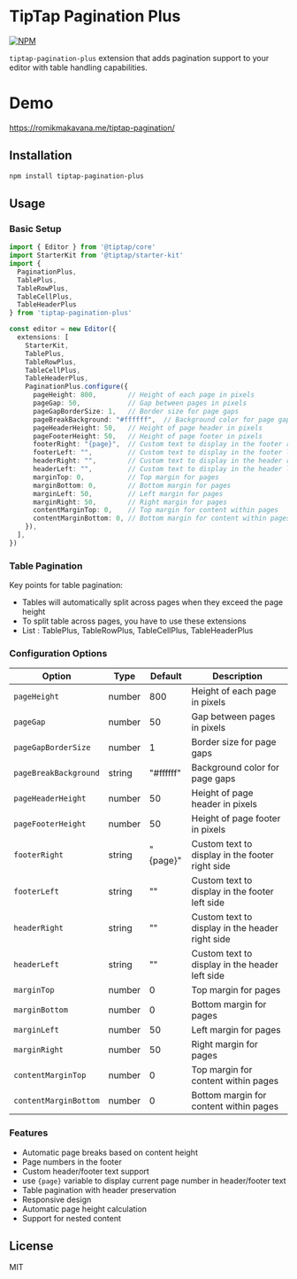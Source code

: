 # TipTap Pagination Plus
[![NPM](https://img.shields.io/npm/v/tiptap-pagination-plus.svg)](https://www.npmjs.com/package/tiptap-pagination-plus)

`tiptap-pagination-plus` extension that adds pagination support to your editor with table handling capabilities.


# Demo

https://romikmakavana.me/tiptap-pagination/

## Installation

```bash
npm install tiptap-pagination-plus
```  

## Usage

### Basic Setup

```typescript
import { Editor } from '@tiptap/core'
import StarterKit from '@tiptap/starter-kit'
import { 
  PaginationPlus,
  TablePlus,
  TableRowPlus,
  TableCellPlus,
  TableHeaderPlus
} from 'tiptap-pagination-plus'

const editor = new Editor({
  extensions: [
    StarterKit,
    TablePlus,
    TableRowPlus,
    TableCellPlus,
    TableHeaderPlus,
    PaginationPlus.configure({
      pageHeight: 800,        // Height of each page in pixels
      pageGap: 50,            // Gap between pages in pixels
      pageGapBorderSize: 1,   // Border size for page gaps
      pageBreakBackground: "#ffffff",  // Background color for page gaps
      pageHeaderHeight: 50,   // Height of page header in pixels
      pageFooterHeight: 50,   // Height of page footer in pixels
      footerRight: "{page}",  // Custom text to display in the footer right side
      footerLeft: "",         // Custom text to display in the footer left side
      headerRight: "",        // Custom text to display in the header right side
      headerLeft: "",         // Custom text to display in the header left side
      marginTop: 0,           // Top margin for pages
      marginBottom: 0,        // Bottom margin for pages
      marginLeft: 50,         // Left margin for pages
      marginRight: 50,        // Right margin for pages
      contentMarginTop: 0,    // Top margin for content within pages
      contentMarginBottom: 0, // Bottom margin for content within pages
    }),
  ],
})
```

### Table Pagination

Key points for table pagination:
- Tables will automatically split across pages when they exceed the page height
- To split table across pages, you have to use these extensions
- List : TablePlus, TableRowPlus, TableCellPlus, TableHeaderPlus

### Configuration Options

| Option | Type | Default | Description |
|--------|------|---------|-------------|
| `pageHeight` | number | 800 | Height of each page in pixels |
| `pageGap` | number | 50 | Gap between pages in pixels |
| `pageGapBorderSize` | number | 1 | Border size for page gaps |
| `pageBreakBackground` | string | "#ffffff" | Background color for page gaps |
| `pageHeaderHeight` | number | 50 | Height of page header in pixels |
| `pageFooterHeight` | number | 50 | Height of page footer in pixels |
| `footerRight` | string | "{page}" | Custom text to display in the footer right side |
| `footerLeft` | string | "" | Custom text to display in the footer left side |
| `headerRight` | string | "" | Custom text to display in the header right side |
| `headerLeft` | string | "" | Custom text to display in the header left side |
| `marginTop` | number | 0 | Top margin for pages |
| `marginBottom` | number | 0 | Bottom margin for pages |
| `marginLeft` | number | 50 | Left margin for pages |
| `marginRight` | number | 50 | Right margin for pages |
| `contentMarginTop` | number | 0 | Top margin for content within pages |
| `contentMarginBottom` | number | 0 | Bottom margin for content within pages |

### Features

- Automatic page breaks based on content height
- Page numbers in the footer
- Custom header/footer text support
- use `{page}` variable to display current page number in header/footer text
- Table pagination with header preservation
- Responsive design
- Automatic page height calculation
- Support for nested content

## License

MIT
